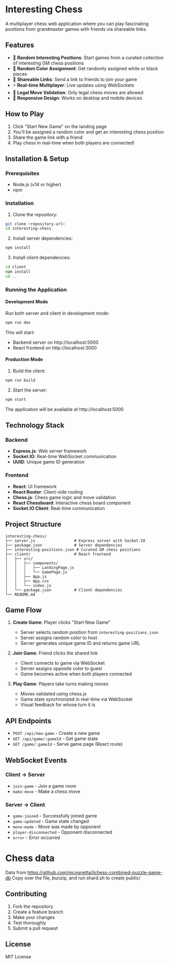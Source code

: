 # Interesting Chess

A multiplayer chess web application where you can play fascinating positions from grandmaster games with friends via shareable links.

## Features

- 🎲 **Random Interesting Positions**: Start games from a curated collection of interesting GM chess positions
- 🎨 **Random Color Assignment**: Get randomly assigned white or black pieces
- 🔗 **Shareable Links**: Send a link to friends to join your game
- ⚡ **Real-time Multiplayer**: Live updates using WebSockets
- 🎯 **Legal Move Validation**: Only legal chess moves are allowed
- 📱 **Responsive Design**: Works on desktop and mobile devices

## How to Play

1. Click "Start New Game" on the landing page
2. You'll be assigned a random color and get an interesting chess position
3. Share the game link with a friend
4. Play chess in real-time when both players are connected!

## Installation & Setup

### Prerequisites
- Node.js (v14 or higher)
- npm

### Installation

1. Clone the repository:
```bash
git clone <repository-url>
cd interesting-chess
```

2. Install server dependencies:
```bash
npm install
```

3. Install client dependencies:
```bash
cd client
npm install
cd ..
```

### Running the Application

#### Development Mode
Run both server and client in development mode:
```bash
npm run dev
```

This will start:
- Backend server on http://localhost:5000
- React frontend on http://localhost:3000

#### Production Mode
1. Build the client:
```bash
npm run build
```

2. Start the server:
```bash
npm start
```

The application will be available at http://localhost:5000

## Technology Stack

### Backend
- **Express.js**: Web server framework
- **Socket.IO**: Real-time WebSocket communication
- **UUID**: Unique game ID generation

### Frontend
- **React**: UI framework
- **React Router**: Client-side routing
- **Chess.js**: Chess game logic and move validation
- **React Chessboard**: Interactive chess board component
- **Socket.IO Client**: Real-time communication

## Project Structure

```
interesting-chess/
├── server.js                 # Express server with Socket.IO
├── package.json              # Server dependencies
├── interesting-positions.json # Curated GM chess positions
├── client/                   # React frontend
│   ├── src/
│   │   ├── components/
│   │   │   ├── LandingPage.js
│   │   │   └── GamePage.js
│   │   ├── App.js
│   │   ├── App.css
│   │   └── index.js
│   └── package.json          # Client dependencies
└── README.md
```

## Game Flow

1. **Create Game**: Player clicks "Start New Game"
   - Server selects random position from `interesting-positions.json`
   - Server assigns random color to host
   - Server generates unique game ID and returns game URL

2. **Join Game**: Friend clicks the shared link
   - Client connects to game via WebSocket
   - Server assigns opposite color to guest
   - Game becomes active when both players connected

3. **Play Game**: Players take turns making moves
   - Moves validated using chess.js
   - Game state synchronized in real-time via WebSocket
   - Visual feedback for whose turn it is

## API Endpoints

- `POST /api/new-game` - Create a new game
- `GET /api/game/:gameId` - Get game state
- `GET /game/:gameId` - Serve game page (React route)

## WebSocket Events

### Client → Server
- `join-game` - Join a game room
- `make-move` - Make a chess move

### Server → Client
- `game-joined` - Successfully joined game
- `game-updated` - Game state changed
- `move-made` - Move was made by opponent
- `player-disconnected` - Opponent disconnected
- `error` - Error occurred

# Chess data

Data from https://github.com/mcognetta/lichess-combined-puzzle-game-db
Copy over the file, bunzip, and run shard.sh to create public/

## Contributing

1. Fork the repository
2. Create a feature branch
3. Make your changes
4. Test thoroughly
5. Submit a pull request

## License

MIT License
 